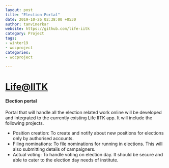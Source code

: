 ```yaml
---
layout: post
title: "Election Portal"
date: 2019-10-26 02:38:00 +0530
author: tanvinerkar
website: https://github.com/life-iitk
category: Project
tags:
- winter19
- wocproject
categories:
- wocproject

---
```


# [Life@IITK](https://github.com/life-iitk)

#### Election portal 

Portal that will handle all the election related work online will be developed and integrated to the currently existing Life IITK app. It will include the following projects.

- Position creation: To create and notify about new positions for elections only by authorised accounts.
- Filing nominations: To file nominations for running in elections. This will also submitting details of campaigners.
- Actual voting: To handle voting on election day. It should be secure and able to cater to the election day needs of institute.
